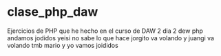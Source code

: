 # clase_php_daw
Ejercicios de PHP que he hecho en el curso de DAW 2 
dia 2 dew php
andamos jodidos
yeisi no sabe lo que hace
jorgito va volando 
y juangi va volando tmb
mario y yo vamos joididos
